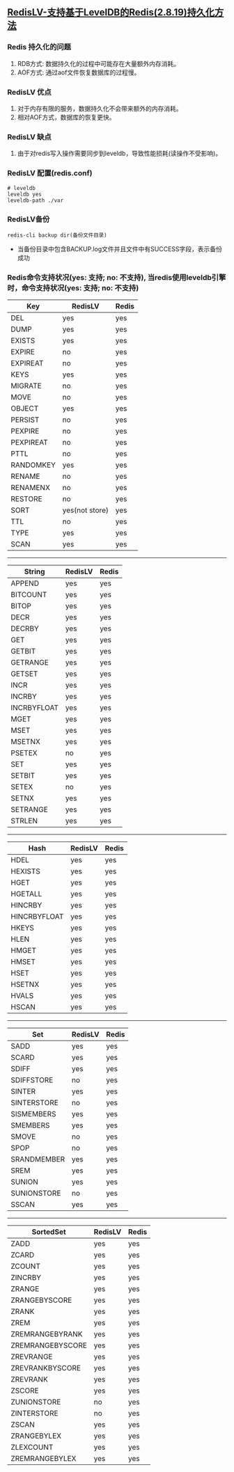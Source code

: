 [RedisLV-支持基于LevelDB的Redis(2.8.19)持久化方法](https://github.com/ivanabc/RedisLV)
---

### Redis 持久化的问题
1. RDB方式: 数据持久化的过程中可能存在大量额外内存消耗。
2. AOF方式: 通过aof文件恢复数据库的过程慢。

### RedisLV 优点
1. 对于内存有限的服务，数据持久化不会带来额外的内存消耗。
2. 相对AOF方式，数据库的恢复更快。

### RedisLV 缺点
1. 由于对redis写入操作需要同步到leveldb，导致性能损耗(读操作不受影响)。

### RedisLV 配置(redis.conf)
~~~
# leveldb 
leveldb yes
leveldb-path ./var 
~~~

### RedisLV备份
```
redis-cli backup dir(备份文件目录)
```
* 当备份目录中包含BACKUP.log文件并且文件中有SUCCESS字段，表示备份成功

### Redis命令支持状况(yes: 支持; no: 不支持), 当redis使用leveldb引擎时，命令支持状况(yes: 支持; no: 不支持)

| Key         |  RedisLV      | Redis        |
|-------------|----------------| -------------|
| DEL         |       yes      |      yes     |
| DUMP        |       yes      |      yes     |
| EXISTS      |       yes      |      yes     |
| EXPIRE      |       no       |      yes     |
| EXPIREAT    |       no       |      yes     |
| KEYS        |       yes      |      yes     |
| MIGRATE     |       no       |      yes     |
| MOVE        |       no       |      yes     |
| OBJECT      |       yes      |      yes     |
| PERSIST     |       no       |      yes     |
| PEXPIRE     |       no       |      yes     |
| PEXPIREAT   |       no       |      yes     |
| PTTL        |       no       |      yes     |
| RANDOMKEY   |       yes      |      yes     |
| RENAME      |       no       |      yes     |
| RENAMENX    |       no       |      yes     |
| RESTORE     |       no       |      yes     |
| SORT        |  yes(not store)|      yes     |
| TTL         |       no       |      yes     |
| TYPE        |       yes      |      yes     |
| SCAN        |       yes      |      yes     |

---

| String      | RedisLV | Redis |
|-------------|----------------|--------------|
| APPEND      |       yes      |      yes     |
| BITCOUNT    |       yes      |      yes     |
| BITOP       |       yes      |      yes     |
| DECR        |       yes      |      yes     |
| DECRBY      |       yes      |      yes     |
| GET	      |       yes      |      yes     |
| GETBIT      |       yes      |      yes     |
| GETRANGE    |       yes      |      yes     |
| GETSET      |       yes      |      yes     |
| INCR        |       yes      |      yes     |
| INCRBY      |       yes      |      yes     |
| INCRBYFLOAT |       yes      |      yes     |
| MGET        |       yes      |      yes     |
| MSET        |       yes      |      yes     |
| MSETNX      |       yes      |      yes     |
| PSETEX      |       no       |      yes     |
| SET         |       yes      |      yes     |
| SETBIT      |       yes      |      yes     |
| SETEX       |       no       |      yes     |
| SETNX       |       yes      |      yes     |
| SETRANGE    |       yes      |      yes     |
| STRLEN      |       yes      |      yes     |

---

| Hash        | RedisLV | Redis |
|-------------|----------------|--------------|
| HDEL        |       yes      |      yes     | 
| HEXISTS     |       yes      |      yes     |
| HGET        |       yes      |      yes     |
| HGETALL     |       yes      |      yes     |
| HINCRBY     |       yes      |      yes     |
| HINCRBYFLOAT|       yes      |      yes     |
| HKEYS       |       yes      |      yes     |
| HLEN        |       yes      |      yes     |
| HMGET       |       yes      |      yes     |
| HMSET       |       yes      |      yes     |
| HSET        |       yes      |      yes     |
| HSETNX      |       yes      |      yes     |
| HVALS       |       yes      |      yes     |
| HSCAN       |       yes      |      yes     |

---

| Set         |   RedisLV | Redis |
|-------------|----------------|--------------|
| SADD        |       yes      |      yes     |
| SCARD       |       yes      |      yes     |
| SDIFF       |       yes      |      yes     |
| SDIFFSTORE  |       no       |      yes     |
| SINTER      |       yes      |      yes     |
| SINTERSTORE |       no       |      yes     |
| SISMEMBERS  |       yes      |      yes     |
| SMEMBERS    |       yes      |      yes     |
| SMOVE       |       no       |      yes     |
| SPOP        |       no       |      yes     |
| SRANDMEMBER |       yes      |      yes     |
| SREM        |       yes      |      yes     |
| SUNION      |       yes      |      yes     |
| SUNIONSTORE |       no       |      yes     |
| SSCAN       |       yes      |      yes     |

---

| SortedSet       | RedisLV | Redis |
|-----------------|--------------|--------------|
| ZADD            |       yes    |      yes     |
| ZCARD           |       yes    |      yes     |
| ZCOUNT          |       yes    |      yes     |
| ZINCRBY         |       yes    |      yes     |
| ZRANGE          |       yes    |      yes     |
| ZRANGEBYSCORE   |       yes    |      yes     |
| ZRANK           |       yes    |      yes     |
| ZREM            |       yes    |      yes     |
| ZREMRANGEBYRANK |       yes    |      yes     |  
| ZREMRANGEBYSCORE|       yes    |      yes     |
| ZREVRANGE       |       yes    |      yes     |
| ZREVRANKBYSCORE |       yes    |      yes     |
| ZREVRANK        |       yes    |      yes     |
| ZSCORE          |       yes    |      yes     |
| ZUNIONSTORE     |       no     |      yes     |
| ZINTERSTORE     |       no     |      yes     |
| ZSCAN           |       yes    |      yes     |
| ZRANGEBYLEX     |       yes    |      yes     |
| ZLEXCOUNT       |       yes    |      yes     |
| ZREMRANGEBYLEX  |       yes    |      yes     |  
